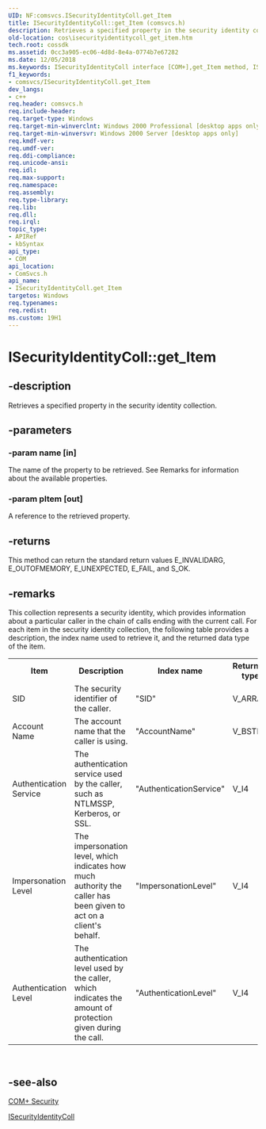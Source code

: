 ```yaml
---
UID: NF:comsvcs.ISecurityIdentityColl.get_Item
title: ISecurityIdentityColl::get_Item (comsvcs.h)
description: Retrieves a specified property in the security identity collection.
old-location: cos\isecurityidentitycoll_get_item.htm
tech.root: cossdk
ms.assetid: 0cc3a905-ec06-4d8d-8e4a-0774b7e67282
ms.date: 12/05/2018
ms.keywords: ISecurityIdentityColl interface [COM+],get_Item method, ISecurityIdentityColl.get_Item, ISecurityIdentityColl::get_Item, _cos_ISecurityIdentityColl_get_Item, comsvcs/ISecurityIdentityColl::get_Item, cos.isecurityidentitycoll_get_item, get_Item, get_Item method [COM+], get_Item method [COM+],ISecurityIdentityColl interface
f1_keywords:
- comsvcs/ISecurityIdentityColl.get_Item
dev_langs:
- c++
req.header: comsvcs.h
req.include-header: 
req.target-type: Windows
req.target-min-winverclnt: Windows 2000 Professional [desktop apps only]
req.target-min-winversvr: Windows 2000 Server [desktop apps only]
req.kmdf-ver: 
req.umdf-ver: 
req.ddi-compliance: 
req.unicode-ansi: 
req.idl: 
req.max-support: 
req.namespace: 
req.assembly: 
req.type-library: 
req.lib: 
req.dll: 
req.irql: 
topic_type:
- APIRef
- kbSyntax
api_type:
- COM
api_location:
- ComSvcs.h
api_name:
- ISecurityIdentityColl.get_Item
targetos: Windows
req.typenames: 
req.redist: 
ms.custom: 19H1
---
```


# ISecurityIdentityColl::get_Item


## -description


Retrieves a specified property in the security identity collection.


## -parameters




### -param name [in]

The name of the property to be retrieved. See Remarks for information about the available properties.


### -param pItem [out]

A reference to the retrieved property.


## -returns



This method can return the standard return values E_INVALIDARG, E_OUTOFMEMORY, E_UNEXPECTED, E_FAIL, and S_OK.




## -remarks



This collection represents a security identity, which provides information about a particular caller in the chain of calls ending with the current call. For each item in the security identity collection, the following table provides a description, the index name used to retrieve it, and the returned data type of the item.

<table>
<tr>
<th>Item</th>
<th>Description</th>
<th>Index name</th>
<th>Returned type</th>
</tr>
<tr>
<td>SID
</td>
<td>The security identifier of the caller.</td>
<td>"SID"
</td>
<td>V_ARRAY</td>
</tr>
<tr>
<td>Account Name
</td>
<td>The account name that the caller is using.</td>
<td>"AccountName"
</td>
<td>V_BSTR</td>
</tr>
<tr>
<td>Authentication Service
</td>
<td>The authentication service used by the caller, such as NTLMSSP, Kerberos, or SSL.</td>
<td>"AuthenticationService"
</td>
<td>V_I4</td>
</tr>
<tr>
<td>Impersonation Level
</td>
<td>The impersonation level, which indicates how much authority the caller has been given to act on a client's behalf.</td>
<td>"ImpersonationLevel"
</td>
<td>V_I4</td>
</tr>
<tr>
<td>Authentication Level
</td>
<td>The authentication level used by the caller, which indicates the amount of protection given during the call.</td>
<td>"AuthenticationLevel"
</td>
<td>V_I4</td>
</tr>
</table>
 




## -see-also




<a href="https://docs.microsoft.com/windows/desktop/cossdk/com--security">COM+ Security</a>



<a href="https://docs.microsoft.com/windows/desktop/api/comsvcs/nn-comsvcs-isecurityidentitycoll">ISecurityIdentityColl</a>
 

 

